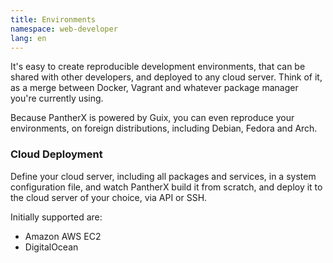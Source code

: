 ```yaml
---
title: Environments
namespace: web-developer
lang: en
---
```


It's easy to create reproducible development environments, that can be shared with other developers, and deployed to any cloud server. Think of it, as a merge between Docker, Vagrant and whatever package manager you're currently using.

Because PantherX is powered by Guix, you can even reproduce your environments, on foreign distributions, including Debian, Fedora and Arch.

### Cloud Deployment

Define your cloud server, including all packages and services, in a system configuration file, and watch PantherX build it from scratch, and deploy it to the cloud server of your choice, via API or SSH.

Initially supported are:

- Amazon AWS EC2
- DigitalOcean